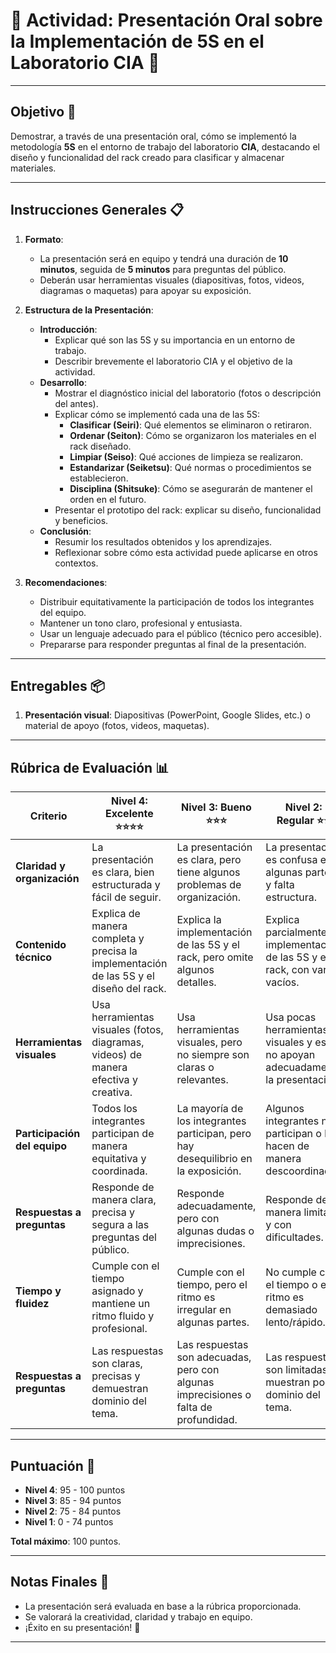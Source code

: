 # 🎤 Actividad: Presentación Oral sobre la Implementación de 5S en el Laboratorio CIA 🧪

---

## **Objetivo** 🎯  
Demostrar, a través de una presentación oral, cómo se implementó la metodología **5S** en el entorno de trabajo del laboratorio **CIA**, destacando el diseño y funcionalidad del rack creado para clasificar y almacenar materiales.

---

## **Instrucciones Generales** 📋

1. **Formato**:  
   - La presentación será en equipo y tendrá una duración de **10 minutos**, seguida de **5 minutos** para preguntas del público.  
   - Deberán usar herramientas visuales (diapositivas, fotos, videos, diagramas o maquetas) para apoyar su exposición.  

2. **Estructura de la Presentación**:  
   - **Introducción**:  
     - Explicar qué son las 5S y su importancia en un entorno de trabajo.  
     - Describir brevemente el laboratorio CIA y el objetivo de la actividad.  
   - **Desarrollo**:  
     - Mostrar el diagnóstico inicial del laboratorio (fotos o descripción del antes).  
     - Explicar cómo se implementó cada una de las 5S:  
       - **Clasificar (Seiri)**: Qué elementos se eliminaron o retiraron.  
       - **Ordenar (Seiton)**: Cómo se organizaron los materiales en el rack diseñado.  
       - **Limpiar (Seiso)**: Qué acciones de limpieza se realizaron.  
       - **Estandarizar (Seiketsu)**: Qué normas o procedimientos se establecieron.  
       - **Disciplina (Shitsuke)**: Cómo se asegurarán de mantener el orden en el futuro.  
     - Presentar el prototipo del rack: explicar su diseño, funcionalidad y beneficios.  
   - **Conclusión**:  
     - Resumir los resultados obtenidos y los aprendizajes.  
     - Reflexionar sobre cómo esta actividad puede aplicarse en otros contextos.  

3. **Recomendaciones**:  
   - Distribuir equitativamente la participación de todos los integrantes del equipo.  
   - Mantener un tono claro, profesional y entusiasta.  
   - Usar un lenguaje adecuado para el público (técnico pero accesible).  
   - Prepararse para responder preguntas al final de la presentación.  

---

## **Entregables** 📦

1. **Presentación visual**: Diapositivas (PowerPoint, Google Slides, etc.) o material de apoyo (fotos, videos, maquetas).  

---

## **Rúbrica de Evaluación** 📊

| **Criterio**               | **Nivel 4: Excelente** ⭐⭐⭐⭐                                                                 | **Nivel 3: Bueno** ⭐⭐⭐                                                                 | **Nivel 2: Regular** ⭐⭐                                                              | **Nivel 1: Deficiente** ⭐                                                          |
|----------------------------|---------------------------------------------------------------------------------------|-----------------------------------------------------------------------------------|-----------------------------------------------------------------------------------|-----------------------------------------------------------------------------------|
| **Claridad y organización** | La presentación es clara, bien estructurada y fácil de seguir.                        | La presentación es clara, pero tiene algunos problemas de organización.            | La presentación es confusa en algunas partes y falta estructura.                  | La presentación es desorganizada y difícil de seguir.                             |
| **Contenido técnico**       | Explica de manera completa y precisa la implementación de las 5S y el diseño del rack.| Explica la implementación de las 5S y el rack, pero omite algunos detalles.       | Explica parcialmente la implementación de las 5S y el rack, con varios vacíos.    | No explica adecuadamente la implementación de las 5S ni el diseño del rack.       |
| **Herramientas visuales**   | Usa herramientas visuales (fotos, diagramas, videos) de manera efectiva y creativa.  | Usa herramientas visuales, pero no siempre son claras o relevantes.               | Usa pocas herramientas visuales y estas no apoyan adecuadamente la presentación.  | No usa herramientas visuales o estas son irrelevantes.                            |
| **Participación del equipo**| Todos los integrantes participan de manera equitativa y coordinada.                  | La mayoría de los integrantes participan, pero hay desequilibrio en la exposición.| Algunos integrantes no participan o lo hacen de manera descoordinada.             | Solo uno o dos integrantes participan, y no hay coordinación en el equipo.        |
| **Respuestas a preguntas**  | Responde de manera clara, precisa y segura a las preguntas del público.               | Responde adecuadamente, pero con algunas dudas o imprecisiones.                   | Responde de manera limitada y con dificultades.                                   | No responde adecuadamente a las preguntas o evade las respuestas.                 |
| **Tiempo y fluidez**        | Cumple con el tiempo asignado y mantiene un ritmo fluido y profesional.               | Cumple con el tiempo, pero el ritmo es irregular en algunas partes.               | No cumple con el tiempo o el ritmo es demasiado lento/rápido.                     | No cumple con el tiempo y la presentación es incoherente.                         |
| **Respuestas a preguntas**  | Las respuestas son claras, precisas y demuestran dominio del tema.                   | Las respuestas son adecuadas, pero con algunas imprecisiones o falta de profundidad.| Las respuestas son limitadas y muestran poco dominio del tema.                    | Las respuestas son confusas, incorrectas o evaden la pregunta.                    | 

---

## **Puntuación** 📝

- **Nivel 4**: 95 - 100 puntos  
- **Nivel 3**: 85 - 94 puntos  
- **Nivel 2**: 75 - 84 puntos  
- **Nivel 1**: 0 - 74 puntos  

**Total máximo**: 100 puntos.  

---

## **Notas Finales** 📌  
- La presentación será evaluada en base a la rúbrica proporcionada.  
- Se valorará la creatividad, claridad y trabajo en equipo.  
- ¡Éxito en su presentación! 🚀  

---
